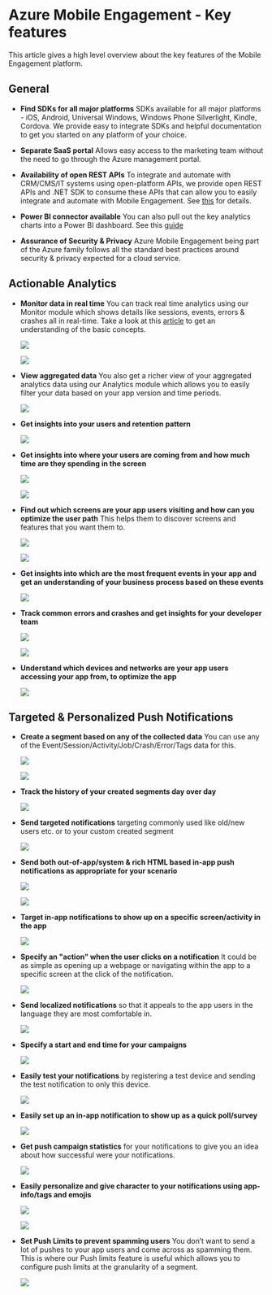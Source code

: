 <properties
    pageTitle="Azure Mobile Engagement - Key features"
    description="Describes the key features of Azure Mobile Engagement"
    services="mobile-engagement"
    documentationCenter="mobile" 
    authors="piyushjo" 
    manager="erikre" 
    editor="" />

<tags
    ms.service="mobile-engagement"
    ms.workload="mobile"
    ms.tgt_pltfrm="na"
    ms.devlang="na"
    ms.topic="article"
    ms.date="08/19/2016"
    ms.author="piyushjo" />

# <a name="azure-mobile-engagement---key-features"></a>Azure Mobile Engagement - Key features

This article gives a high level overview about the key features of the Mobile Engagement platform. 

## <a name="general"></a>**General**

- **Find SDKs for all major platforms** SDKs available for all major platforms - iOS, Android, Universal Windows, Windows Phone Silverlight, Kindle, Cordova. We provide easy to integrate SDKs and helpful documentation to get you started on any platform of your choice. 

- **Separate SaaS portal** Allows easy access to the marketing team without the need to go through the Azure management portal. 

- **Availability of open REST APIs** To integrate and automate with CRM/CMS/IT systems using open-platform APIs, we provide open REST APIs and .NET SDK to consume these APIs that can allow you to easily integrate and automate with Mobile Engagement. See [this](mobile-engagement-api-authentication.md) for details. 

- **Power BI connector available** You can also pull out the key analytics charts into a Power BI dashboard. See this [guide](https://powerbi.microsoft.com/en-us/documentation/powerbi-content-pack-azure-mobile/)

- **Assurance of Security & Privacy** Azure Mobile Engagement being part of the Azure family follows all the standard best practices around security & privacy expected for a cloud service.

## <a name="actionable-analytics"></a>**Actionable Analytics**

- **Monitor data in real time** You can track real time analytics using our Monitor module which shows details like sessions, events, errors & crashes all in real-time. Take a look at this [article](mobile-engagement-concepts.md) to get an understanding of the basic concepts. 

    ![][1]

    ![][2]      

- **View aggregated data** You also get a richer view of your aggregated analytics data using our Analytics module which allows you to easily filter your data based on your app version and time periods.

    ![][3]      

- **Get insights into your users and retention pattern**

    ![][4]      

- **Get insights into where your users are coming from and how much time are they spending in the screen**

    ![][5]      
    
    ![][6]      

- **Find out which screens are your app users visiting and how can you optimize the user path** This helps them to discover screens and features that you want them to.

    ![][7]      
    
    ![][8]      

- **Get insights into which are the most frequent events in your app and get an understanding of your business process based on these events** 

    ![][9]  

- **Track common errors and crashes and get insights for your developer team**

    ![][10]     
    
    ![][11] 

- **Understand which devices and networks are your app users accessing your app from, to optimize the app** 

    ![][12] 
    
## <a name="targeted--personalized-push-notifications"></a>**Targeted & Personalized Push Notifications**

- **Create a segment based on any of the collected data** You can use any of the Event/Session/Activity/Job/Crash/Error/Tags data for this.

    ![][13]

    ![][14]     

- **Track the history of your created segments day over day**

    ![][15] 

- **Send targeted notifications** targeting commonly used like old/new users etc. or to your custom created segment

    ![][16] 

- **Send both out-of-app/system & rich HTML based in-app push notifications as appropriate for your scenario**

    ![][17] 

    ![][18] 

- **Target in-app notifications to show up on a specific screen/activity in the app**

    ![][19] 

- **Specify an "action" when the user clicks on a notification** It could be as simple as opening up a webpage or navigating within the app to a specific screen at the click of the notification. 

    ![][20]
    
- **Send localized notifications** so that it appeals to the app users in the language they are most comfortable in. 

    ![][21] 

- **Specify a start and end time for your campaigns** 

    ![][22] 

- **Easily test your notifications** by registering a test device and sending the test notification to only this device.

    ![][23] 

- **Easily set up an in-app notification to show up as a quick poll/survey**  

    ![][24]
    
- **Get push campaign statistics** for your notifications to give you an idea about how successful were your notifications.

    ![][25] 

- **Easily personalize and give character to your notifications using app-info/tags and emojis** 

    ![][26] 

    ![][27] 

- **Set Push Limits to prevent spamming users** You don’t want to send a lot of pushes to your app users and come across as spamming them. This is where our Push limits feature is useful which allows you to configure push limits at the granularity of a segment. 

    ![][28]         

<!-- Images -->
[1]: ./media/mobile-engagement-key-features/monitor1.png
[2]: ./media/mobile-engagement-key-features/monitor2.png
[3]: ./media/mobile-engagement-key-features/analytics-filter.png
[4]: ./media/mobile-engagement-key-features/retention.png
[5]: ./media/mobile-engagement-key-features/analytics-geomap.png
[6]: ./media/mobile-engagement-key-features/analytics-session-length.png
[7]: ./media/mobile-engagement-key-features/analytics-activities.png
[8]: ./media/mobile-engagement-key-features/analytics-userpath.png
[9]: ./media/mobile-engagement-key-features/analytics-events.png
[10]: ./media/mobile-engagement-key-features/analyics-errors.png
[11]: ./media/mobile-engagement-key-features/analyics-errors-details.png
[12]: ./media/mobile-engagement-key-features/technicals.png
[13]: ./media/mobile-engagement-key-features/segment.png
[14]: ./media/mobile-engagement-key-features/segment-creation.png
[15]: ./media/mobile-engagement-key-features/segment-history.png
[16]: ./media/mobile-engagement-key-features/segment-push.png
[17]: ./media/mobile-engagement-key-features/out-of-app.png
[18]: ./media/mobile-engagement-key-features/in-app-push.png
[19]: ./media/mobile-engagement-key-features/push-in-activity.png
[20]: ./media/mobile-engagement-key-features/push-action.png
[21]: ./media/mobile-engagement-key-features/push-languages.png
[22]: ./media/mobile-engagement-key-features/push-timeframe.png
[23]: ./media/mobile-engagement-key-features/push-test.png
[24]: ./media/mobile-engagement-key-features/push-poll.png
[25]: ./media/mobile-engagement-key-features/push-stats.png
[26]: ./media/mobile-engagement-key-features/push_personalized.png
[27]: ./media/mobile-engagement-key-features/push_emoji.png
[28]: ./media/mobile-engagement-key-features/push_limits.png









